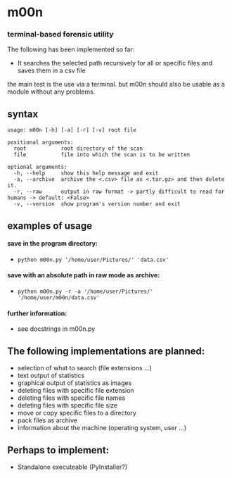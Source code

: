 # m00n
### terminal-based forensic utility

The following has been implemented so far:
* It searches the selected  path recursively for all or specific files 
and saves them in a csv file

the main test is the use via a terminal. but m00n should also be usable 
as a module without any problems.

## syntax
```text
usage: m00n [-h] [-a] [-r] [-v] root file

positional arguments:
  root           root directory of the scan
  file           file into which the scan is to be written

optional arguments:
  -h, --help     show this help message and exit
  -a, --archive  archive the <.csv> file as <.tar.gz> and then delete it.
  -r, --raw      output in raw format -> partly difficult to read for humans -> default: <False>
  -v, --version  show program's version number and exit

```

## examples of usage

#### save in the program directory:
* `python m00n.py '/home/user/Pictures/' 'data.csv'`

#### save with an absolute path in raw mode as archive:
* `python m00n.py -r -a '/home/user/Pictures/' '/home/user/m00n/data.csv'`

#### further information:
* see docstrings in m00n.py

## The following implementations are planned:
* selection of what to search (file extensions ...)
* text output of statistics
* graphical output of statistics as images
* deleting files with specific file extension
* deleting files with specific file names
* deleting files with specific file size
* move or copy specific files to a directory
* pack files as archive
* information about the machine (operating system, user ...)

## Perhaps to implement:
* Standalone executeable (PyInstaller?)
